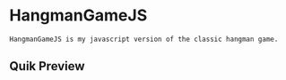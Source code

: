 # HangmanGameJS

    HangmanGameJS is my javascript version of the classic hangman game.

## Quik Preview
